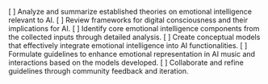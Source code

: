 [ ] Analyze and summarize established theories on emotional intelligence relevant to AI.
[ ] Review frameworks for digital consciousness and their implications for AI.
[ ] Identify core emotional intelligence components from the collected inputs through detailed analysis.
[ ] Create conceptual models that effectively integrate emotional intelligence into AI functionalities.
[ ] Formulate guidelines to enhance emotional representation in AI music and interactions based on the models developed.
[ ] Collaborate and refine guidelines through community feedback and iteration.